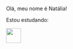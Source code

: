 
Olá, meu nome é Natália!



Estou estudando:

<img src="https://cdn.jsdelivr.net/gh/devicons/devicon/icons/python/python-plain-wordmark.svg" width="40" height="40"/>

